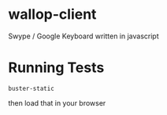 wallop-client
=============

Swype / Google Keyboard written in javascript


Running Tests
====

`buster-static`

then load that in your browser

